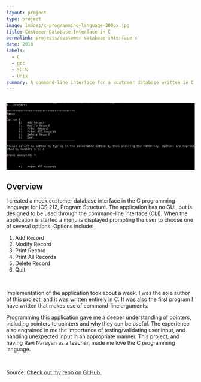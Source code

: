 ```yaml
---
layout: project
type: project
image: images/c-programming-language-300px.jpg
title: Customer Database Interface in C
permalink: projects/customer-database-interface-c
date: 2016
labels:
  - C
  - gcc
  - SCCS
  - Unix
summary: A command-line interface for a customer database written in C for ICS 212, Program Structure.
---
```


<br>

<img class="ui large rounded image" src="../images/customer-db-interface-c.png">

<br>

## Overview

I created a mock customer database interface in the C programming language for ICS 212, Program Structure. The application has no GUI, but is designed to be used through the command-line interface (CLI). When the application is started a menu is displayed prompting the user to choose one of several options. Options include:

1. Add Record
2. Modify Record
3. Print Record
4. Print All Records
5. Delete Record
6. Quit

<br>

Implementation of the application took about a week. I was the sole author of this project, and it was written entirely in C. It was also the first program I have written that makes use of command-line arguments.

Programming this application gave me a deeper understanding of pointers, including pointers to pointers and why they can be useful. The experience also engrained in me the importance of testing/validating user input, and handling unexpected input in an appropriate manner. This project, and having Ravi Narayan as a teacher, made me love the C programming language.

<br>
 
Source: <a href="https://github.com/wyattbartlett/customer-database-interface-c"><i class="large github icon"></i>Check out my repo on GitHub.</a>

<br>
